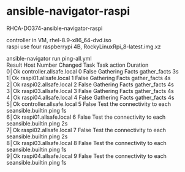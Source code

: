 # ansible-navigator-raspi  
RHCA-DO374-ansible-navigator-raspi  

controller in VM, rhel-8.9-x86_64-dvd.iso  
raspi use four raspberrypi 4B, RockyLinuxRpi_8-latest.img.xz  

ansible-navigator run ping-all.yml  
Result Host                     Number Changed Task                            Task action          Duration  
 0│Ok     controller.allsafe.local      0 False   Gathering Facts                 gather_facts               3s  
 1│Ok     raspi01.allsafe.local         1 False   Gathering Facts                 gather_facts               4s  
 2│Ok     raspi02.allsafe.local         2 False   Gathering Facts                 gather_facts               4s  
 3│Ok     raspi03.allsafe.local         3 False   Gathering Facts                 gather_facts               4s  
 4│Ok     raspi04.allsafe.local         4 False   Gathering Facts                 gather_facts               4s  
 5│Ok     controller.allsafe.local      5 False   Test the connectivity to each seansible.builtin.ping       1s  
 6│Ok     raspi01.allsafe.local         6 False   Test the connectivity to each seansible.builtin.ping       2s  
 7│Ok     raspi02.allsafe.local         7 False   Test the connectivity to each seansible.builtin.ping       2s  
 8│Ok     raspi03.allsafe.local         8 False   Test the connectivity to each seansible.builtin.ping       1s  
 9│Ok     raspi04.allsafe.local         9 False   Test the connectivity to each seansible.builtin.ping       1s  
